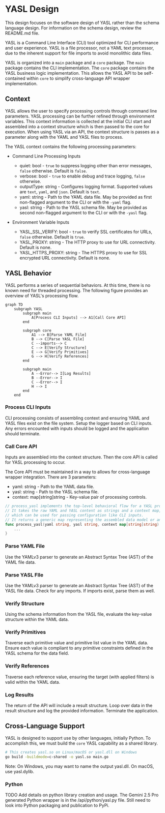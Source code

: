 # YASL Design

This design focuses on the software design of YASL rather than the schema language design.
For information on the schema design, review the README.md file.

YASL is a Command Line Interface (CLI) tool optimized for CLI performance and user experience.
YASL is a file processor, not a YAML text processor, due to the inherent support for file imports to avoid monolithic data files.

YASL is organized into a `main` package and a `core` package.
The `main` package contains the CLI implementation.
The `core` package contains the YASL business logic implementation.
This allows the YASL API to be self-contained within `core` to simplify cross-language API wrapper implementation.

## Context

YASL allows the user to specify processing controls through command line parameters.
YASL processing can be further refined through environment variables.
This context information is collected at the initial CLI start and assembled into a context structure which is then passed to the core for execution.
When using YASL via an API, the context structure is passes as a parameter along with the YAML and YASL files to process.

The YASL context contains the following processing parameters:

- Command Line Processing Inputs
  - quiet: bool - `true` to suppress logging other than error messages, `false` otherwise.  Default is `false`.
  - verbose: bool - `true` to enable debug and trace logging, `false` otherwise.
  - outputType: string - Configures logging format. Supported values are `text`, `yaml`, and `json`. Default is `text`.
  - yaml: string - Path to the YAML data file.  May be provided as first non-flagged argument to the CLI or with the `-yaml` flag.
  - yasl: string - Path to the YASL schema file.  May be provided as second non-flagged argument to the CLI or with the `-yasl` flag.

- Environment Variable Inputs
  - YASL_SSL_VERIFY: bool - `true` to verify SSL certificates for URLs, `false` otherwise.  Default is `true`.
  - YASL_PROXY: string - The HTTP proxy to use for URL connectivity. Default is none.
  - YASL_HTTPS_PROXY: string - The HTTPS proxy to use for SSL encrypted URL connectivity. Default is none.

## YASL Behavior

YASL performs a series of sequential behaviors.  At this time, there is no known need for threaded processing.
The following figure provides an overview of YASL's processing flow.

```mermaid
graph TD
    subgraph YASL
        subgraph main
            A[Process CLI Inputs] --> A1[Call Core API]
        end

        subgraph core
            A1 --> B[Parse YAML File]
            B --> C[Parse YASL File]
            C --imports--> C
            C --> E[Verify Structure]
            E --> G[Verify Primitives]
            G --> H[Verify References]
        end

        subgraph main
            A --Error--> I[Log Results]
            B --Error--> I
            C --Error--> I
            H --> I
        end
    end
```

### Process CLI Inputs

CLI processing consists of assembling context and ensuring YAML and YASL files exist on the file system.
Setup the logger based on CLI inputs.
Any errors encounted with inputs should be logged and the applicaiton should terminate.

### Call Core API

Inputs are assembled into the context structure.
Then the core API is called for YASL processing to occur.

The Core API must be maintained in a way to allows for cross-language wrapper integration.
There are 3 parameters:
  - yaml: string - Path to the YAML data file.
  - yasl: string - Path to the YASL schema file.
  - context: map[string]string - Key-value pair of processing controls.

```go
// process_yasl implements the top-level behavioral flow for a YASL processor.
// It takes the raw YAML and YASL content as strings and a context map,
// which can be used for passing configuration like CLI inputs.
// It returns a generic map representing the assembled data model or an error.
func process_yasl(yaml string, yasl string, context map[string]string) (map[string]any, error) {
    ...
}
```

### Parse YAML File

Use the YAMLv3 parser to generate an Abstract Syntax Tree (AST) of the YAML file data.

### Parse YASL FIle

Use the YAMLv3 parser to generate an Abstract Syntax Tree (AST) of the YASL file data.
Check for any imports.
If imports exist, parse them as well.

### Verify Structure

Using the schema information from the YASL file, evaluate the key-value structure within the YAML data.

### Verify Primitives

Traverse each primitive value and primitive list value in the YAML data.
Ensure each value is compliant to any primitive constraints defined in the YASL schema for the data field.

### Verify References

Traverse each reference value, ensuring the target (with applied filters) is valid within the YAML data.

### Log Results

The return of the API will include a result structure.
Loop over data in the result structure and log the provided information.
Terminate the application.

## Cross-Language Support

YASL is designed to support use by other languages, initially Python.
To accomplish this, we must build the `core` YASL capability as a shared library.

```bash
# This creates yasl.so on Linux/macOS or yasl.dll on Windows
go build -buildmode=c-shared -o yasl.so main.go
```

Note: On Windows, you may want to name the output yasl.dll. On macOS, use yasl.dylib.

### Python

TODO Add details on python library creation and usage.
The Gemini 2.5 Pro generated Python wrapper is in the /api/python/yasl.py file.
Still need to look into Python packaging and publication to PyPi.
